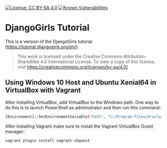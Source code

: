 [![License: CC BY-SA 4.0](https://img.shields.io/badge/License-CC%20BY--SA%204.0-lightgrey.svg)](https://creativecommons.org/licenses/by-sa/4.0/)
[![Known Vulnerabilities](https://snyk.io/test/github/ductape/djangogirls/badge.svg?targetFile=requirements.txt)](https://snyk.io/test/github/ductape/djangogirls?targetFile=requirements.txt)

# DjangoGirls Tutorial
This is a version of the DjangoGirls tutorial (<https://tutorial.djangogirls.org/en/>).
>This work is licensed under the Creative Commons Attribution-ShareAlike 4.0 International License. To view a copy of this license, visit <https://creativecommons.org/licenses/by-sa/4.0/>

## Using Windows 10 Host and Ubuntu Xenial64 in VirtualBox with Vagrant

After installing VirtualBox, add VirtualBox to the Windows path. One way to do this is to launch PowerShell as administrator and then run this command:

```sh
[Environment]::SetEnvironmentVariable("Path", "C:/Program Files/Oracle/VirtualBox;" + $env:Path, "Machine")
```

After installing Vagrant make sure to install the Vagrant VirtualBox Guest manager:
```sh
vagrant plugin install vagrant-vbguest
```
